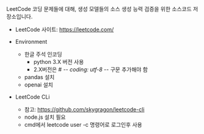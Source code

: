LeetCode 코딩 문제들에 대해, 생성 모델들의 소스 생성 능력 검증을 위한 소스코드 저장소입니다.
- LeetCode 사이트: https://leetcode.com/

- Environment
  - 한글 주석 인코딩
    - python 3.X 버전 사용
    - 2.X버전은 # -*- coding: utf-8 -*- 구문 추가해야 함
  - pandas 설치
  - openai 설치

- LeetCode CLi
  - 참고: https://github.com/skygragon/leetcode-cli
  - node.js 설치 필요
  - cmd에서 leetcode user -c 명령어로 로그인후 사용
